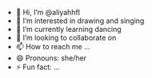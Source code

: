 - 👋 Hi, I’m @aliyahhfl
- 👀 I’m interested in drawing and singing
- 🌱 I’m currently learning dancing 
- 💞️ I’m looking to collaborate on 
- 📫 How to reach me ...
- 😄 Pronouns: she/her
- ⚡ Fun fact: ...

<!---
aliyahhfl/aliyahhfl is a ✨ special ✨ repository because its `README.md` (this file) appears on your GitHub profile.
You can click the Preview link to take a look at your changes.
--->
